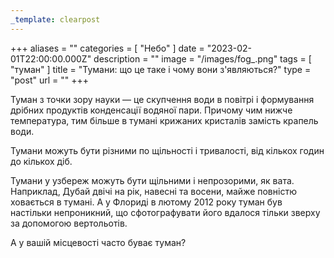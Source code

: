 ```yaml
---
_template: clearpost
---
```



+++
aliases = ""
categories = [ "Небо" ]
date = "2023-02-01T22:00:00.000Z"
description = ""
image = "/images/fog_.png"
tags = [ "туман" ]
title = "Тумани: що це таке і чому вони з'являються?"
type = "post"
url = ""
+++


Туман з точки зору науки — це скупчення води в повітрі і формування дрібних продуктів конденсації водяної пари. Причому чим нижче температура, тим більше в тумані крижаних кристалів замість крапель води.  
  
Тумани можуть бути різними по щільності і тривалості, від кількох годин до кількох діб.  
  
Тумани у узбереж можуть бути щільними і непрозорими, як вата. Наприклад, Дубай двічі на рік, навесні та восени, майже повністю ховається в тумані. А у Флориді в лютому 2012 року туман був настільки непроникний, що сфотографувати його вдалося тільки зверху за допомогою вертольотів.  
  
А у вашій місцевості часто буває туман?
